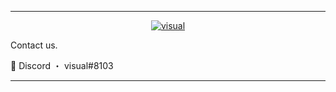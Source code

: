 ***


  <p align="center">
    <a href="https://discord.com/users/980263440138502144">
        <img title="visual" alt="visual" src="https://discord.c99.nl/widget/theme-1/980263440138502144.png"/>
    </a>
</p>

 Contact us.

 💬 Discord ・ visual#8103


 
 ***
